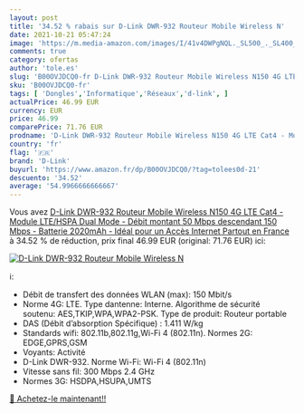```yaml
---
layout: post
title: '34.52 % rabais sur D-Link DWR-932 Routeur Mobile Wireless N'
date: 2021-10-21 05:47:24
image: 'https://m.media-amazon.com/images/I/41v4DWPgNQL._SL500_._SL400_.jpg'
comments: true
category: ofertas
author: 'tole.es'
slug: 'B00OVJDCQ0-fr D-Link DWR-932 Routeur Mobile Wireless N150 4G LTE Cat4 -...'
sku: 'B00OVJDCQ0-fr'
tags: [ 'Dongles','Informatique','Réseaux','d-link', ]
actualPrice: 46.99 EUR
currency: EUR
price: 46.99
comparePrice: 71.76 EUR
prodname: 'D-Link DWR-932 Routeur Mobile Wireless N150 4G LTE Cat4 - Module LTE/HSPA  Dual Mode  - Débit montant 50 Mbps  descendant 150 Mbps - Batterie 2020mAh - Idéal pour un Accès Internet Partout en France'
country: 'fr'
flag: '🇫🇷'
brand: 'D-Link'
buyurl: 'https://www.amazon.fr/dp/B00OVJDCQ0/?tag=tolees0d-21'
descuento: '34.52'
average: '54.9966666666667'
---
```


Vous avez [D-Link DWR-932 Routeur Mobile Wireless N150 4G LTE Cat4 - Module LTE/HSPA  Dual Mode  - Débit montant 50 Mbps  descendant 150 Mbps - Batterie 2020mAh - Idéal pour un Accès Internet Partout en France](https://www.amazon.fr/dp/B00OVJDCQ0/?tag=tolees0d-21)  à  34.52 % de réduction, prix final  46.99 EUR (original: 71.76 EUR) ici:

[![D-Link DWR-932 Routeur Mobile Wireless N](https://m.media-amazon.com/images/I/41v4DWPgNQL._SL500_._SL400_.jpg)](https://www.amazon.fr/dp/B00OVJDCQ0/?tag=tolees0d-21)

ℹ️:

- Débit de transfert des données WLAN (max): 150 Mbit/s
- Norme 4G: LTE. Type dantenne: Interne. Algorithme de sécurité soutenu: AES,TKIP,WPA,WPA2-PSK. Type de produit: Routeur portable
- DAS (Débit d’absorption Spécifique) : 1.411 W/kg
- Standards wifi: 802.11b,802.11g,Wi-Fi 4 (802.11n). Normes 2G: EDGE,GPRS,GSM
- Voyants: Activité
- D-Link DWR-932. Norme Wi-Fi: Wi-Fi 4 (802.11n)
- Vitesse sans fil: 300 Mbps 2.4 GHz
- Normes 3G: HSDPA,HSUPA,UMTS

[🛒 Achetez-le maintenant!!](https://www.amazon.fr/dp/B00OVJDCQ0/?tag=tolees0d-21)
